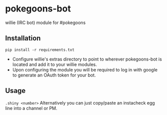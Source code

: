pokegoons-bot
=============

willie (IRC bot) module for #pokegoons

Installation
------------

```pip install -r requirements.txt```

* Configure willie's extras directory to point to wherever pokegoons-bot is located and add it to your willie modules.
* Upon configuring the module you will be required to log in with google to generate an OAuth token for your bot.

Usage
-----
```.shiny <number>```
Alternatively you can just copy/paste an instacheck egg line into a channel or PM.
